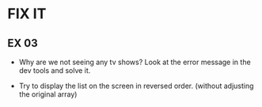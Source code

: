 # FIX IT
## EX 03

* Why are we not seeing any tv shows? Look at the error message in the dev tools and solve it.

* Try to display the list on the screen in reversed order. (without adjusting the original array)


